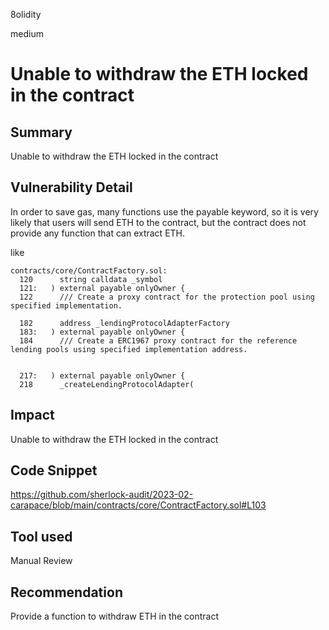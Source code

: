 8olidity

medium

# Unable to withdraw the ETH locked in the contract

## Summary
Unable to withdraw the ETH locked in the contract
## Vulnerability Detail
In order to save gas, many functions use the payable keyword, so it is very likely that users will send ETH to the contract, but the contract does not provide any function that can extract ETH.


like
```solidity
contracts/core/ContractFactory.sol:
  120      string calldata _symbol
  121:   ) external payable onlyOwner {
  122      /// Create a proxy contract for the protection pool using specified implementation.

  182      address _lendingProtocolAdapterFactory
  183:   ) external payable onlyOwner {
  184      /// Create a ERC1967 proxy contract for the reference lending pools using specified implementation address.


  217:   ) external payable onlyOwner {
  218      _createLendingProtocolAdapter(
```

## Impact
Unable to withdraw the ETH locked in the contract
## Code Snippet
https://github.com/sherlock-audit/2023-02-carapace/blob/main/contracts/core/ContractFactory.sol#L103
## Tool used

Manual Review

## Recommendation
Provide a function to withdraw ETH in the contract